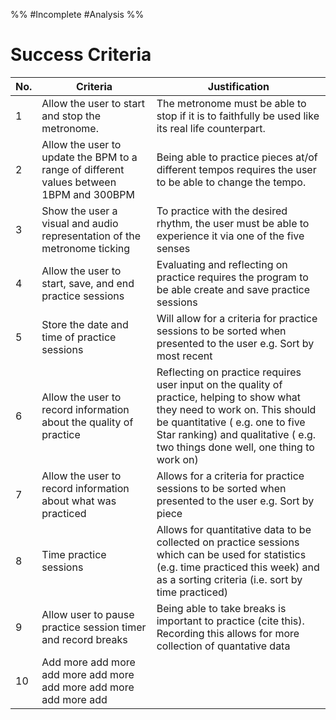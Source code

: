 %%
#Incomplete 
#Analysis
%%
# Success Criteria

| No. | Criteria                                                                                | Justification                                                                                                                                                                                                                                     |
| --- | --------------------------------------------------------------------------------------- | ------------------------------------------------------------------------------------------------------------------------------------------------------------------------------------------------------------------------------------------------- |
| 1   | Allow the user to start and stop the metronome.                                         | The metronome must be able to stop if it is to faithfully be used like its real life counterpart.                                                                                                                                                 |
| 2   | Allow the user to update the BPM to a range of different values between 1BPM and 300BPM | Being able to practice pieces at/of different tempos requires the user to be able to change the tempo.                                                                                                                                            |
| 3   | Show the user a visual and audio representation of the metronome ticking                | To practice with the desired rhythm, the user must be able to experience it via one of the five senses                                                                                                                                            |
| 4   | Allow the user to start, save, and end practice sessions                                | Evaluating and reflecting on practice requires the program to be able create and save practice sessions                                                                                                                                           |
| 5   | Store the date and time of practice sessions                                            | Will allow for a criteria for practice sessions to be sorted when presented to the user e.g. Sort by most recent                                                                                                                                  |
| 6   | Allow the user to record information about the quality of practice                      | Reflecting on practice requires user input on the quality of practice, helping to show what they need to work on. This should be quantitative ( e.g. one to five Star ranking) and qualitative ( e.g. two things done well, one thing to work on) |
| 7   | Allow the user to record information about what was practiced                           | Allows for a criteria for practice sessions to be sorted when presented to the user e.g. Sort by piece                                                                                                                                            |
| 8   | Time practice sessions                                                                  | Allows for quantitative data to be collected on practice sessions which can be used for statistics (e.g. time practiced this week) and as a sorting criteria (i.e. sort by time practiced)                                                        |
| 9   | Allow user to pause practice session timer and record breaks                            | Being able to take breaks is important to practice (cite this). Recording this allows for more collection of quantative data                                                                                                                      |
| 10  | Add more add more add more add more add more add more add more add                      |                                                                                                                                                                                                                                                   |
